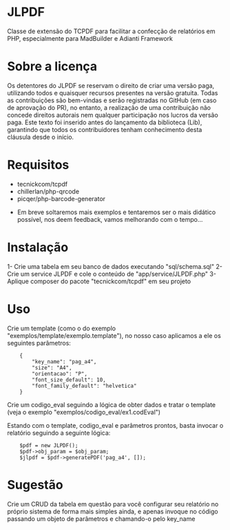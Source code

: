 # JLPDF
Classe de extensão do TCPDF para facilitar a confecção de relatórios em PHP, especialmente para MadBuilder e Adianti Framework

# Sobre a licença
Os detentores do JLPDF se reservam o direito de criar uma versão paga, utilizando todos e quaisquer recursos presentes na versão gratuita. Todas as contribuições são bem-vindas e serão registradas no GitHub (em caso de aprovação do PR), no entanto, a realização de uma contribuição não concede direitos autorais nem qualquer participação nos lucros da versão paga. Este texto foi inserido antes do lançamento da biblioteca (Lib), garantindo que todos os contribuidores tenham conhecimento desta cláusula desde o início.

# Requisitos
* tecnickcom/tcpdf
* chillerlan/php-qrcode
* picqer/php-barcode-generator

- Em breve soltaremos mais exemplos e tentaremos ser o mais didático possível, nos deem feedback, vamos melhorando com o tempo...

# Instalação

1- Crie uma tabela em seu banco de dados executando "sql/schema.sql"
2- Crie um service JLPDF e cole o conteúdo de "app/service/JLPDF.php"
3- Aplique composer do pacote "tecnickcom/tcpdf" em seu projeto

# Uso

Crie um template (como o do exemplo "exemplos/template/exemplo.template"), no nosso caso aplicamos a ele os seguintes parâmetros:

		{
			"key_name": "pag_a4",
			"size": "A4",
			"orientacao": "P",
			"font_size_default": 10,
			"font_family_default": "helvetica"
		}

Crie um codigo_eval seguindo a lógica de obter dados e tratar o template (veja o exemplo "exemplos/codigo_eval/ex1.codEval")

Estando com o template, codigo_eval e parâmetros prontos, basta invocar o relatório seguindo a seguinte lógica:

        $pdf = new JLPDF();
        $pdf->obj_param = $obj_param;
        $jlpdf = $pdf->generatePDF('pag_a4', []);

# Sugestão

Crie um CRUD da tabela em questão para você configurar seu relatório no próprio sistema de forma mais simples ainda, e apenas invoque no código passando um objeto de parâmetros e chamando-o pelo key_name
